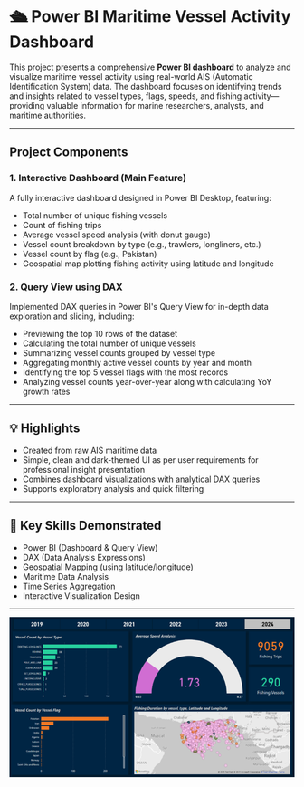 # 🛳️ Power BI Maritime Vessel Activity Dashboard

This project presents a comprehensive **Power BI dashboard** to analyze and visualize maritime vessel activity using real-world AIS (Automatic Identification System) data. The dashboard focuses on identifying trends and insights related to vessel types, flags, speeds, and fishing activity—providing valuable information for marine researchers, analysts, and maritime authorities.

---

## Project Components

### 1. Interactive Dashboard (Main Feature)
A fully interactive dashboard designed in Power BI Desktop, featuring:

- Total number of unique fishing vessels
- Count of fishing trips
- Average vessel speed analysis (with donut gauge)
- Vessel count breakdown by type (e.g., trawlers, longliners, etc.)
- Vessel count by flag (e.g., Pakistan)
- Geospatial map plotting fishing activity using latitude and longitude

### 2. Query View using DAX
Implemented DAX queries in Power BI's Query View for in-depth data exploration and slicing, including:

- Previewing the top 10 rows of the dataset
- Calculating the total number of unique vessels
- Summarizing vessel counts grouped by vessel type
- Aggregating monthly active vessel counts by year and month
- Identifying the top 5 vessel flags with the most records
- Analyzing vessel counts year-over-year along with calculating YoY growth rates

---

## 💡 Highlights

- Created from raw AIS maritime data
- Simple, clean and dark-themed UI as per user requirements for professional insight presentation
- Combines dashboard visualizations with analytical DAX queries
- Supports exploratory analysis and quick filtering

---

## 🧠 Key Skills Demonstrated

- Power BI (Dashboard & Query View)
- DAX (Data Analysis Expressions)
- Geospatial Mapping (using latitude/longitude)
- Maritime Data Analysis
- Time Series Aggregation
- Interactive Visualization Design

---

![Dashboard Screenshot](./dashboard.png)
